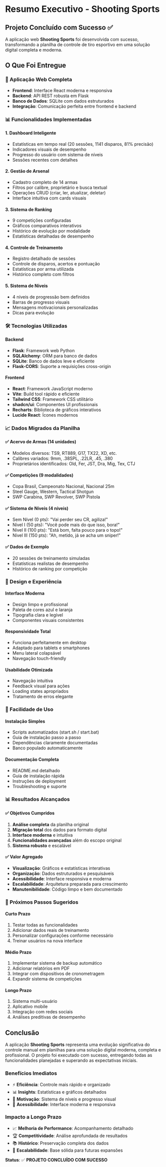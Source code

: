 # Resumo Executivo - Shooting Sports

## Projeto Concluído com Sucesso ✅

A aplicação web **Shooting Sports** foi desenvolvida com sucesso, transformando a planilha de controle de tiro esportivo em uma solução digital completa e moderna.

## O Que Foi Entregue

### 🎯 Aplicação Web Completa
- **Frontend**: Interface React moderna e responsiva
- **Backend**: API REST robusta em Flask
- **Banco de Dados**: SQLite com dados estruturados
- **Integração**: Comunicação perfeita entre frontend e backend

### 📊 Funcionalidades Implementadas

#### 1. Dashboard Inteligente
- Estatísticas em tempo real (20 sessões, 1141 disparos, 81% precisão)
- Indicadores visuais de desempenho
- Progresso do usuário com sistema de níveis
- Sessões recentes com detalhes

#### 2. Gestão de Arsenal
- Cadastro completo de 14 armas
- Filtros por calibre, proprietário e busca textual
- Operações CRUD (criar, ler, atualizar, deletar)
- Interface intuitiva com cards visuais

#### 3. Sistema de Ranking
- 9 competições configuradas
- Gráficos comparativos interativos
- Histórico de evolução por modalidade
- Estatísticas detalhadas de desempenho

#### 4. Controle de Treinamento
- Registro detalhado de sessões
- Controle de disparos, acertos e pontuação
- Estatísticas por arma utilizada
- Histórico completo com filtros

#### 5. Sistema de Níveis
- 4 níveis de progressão bem definidos
- Barras de progresso visuais
- Mensagens motivacionais personalizadas
- Dicas para evolução

### 🛠️ Tecnologias Utilizadas

#### Backend
- **Flask**: Framework web Python
- **SQLAlchemy**: ORM para banco de dados
- **SQLite**: Banco de dados leve e eficiente
- **Flask-CORS**: Suporte a requisições cross-origin

#### Frontend
- **React**: Framework JavaScript moderno
- **Vite**: Build tool rápido e eficiente
- **Tailwind CSS**: Framework CSS utilitário
- **shadcn/ui**: Componentes UI profissionais
- **Recharts**: Biblioteca de gráficos interativos
- **Lucide React**: Ícones modernos

### 📈 Dados Migrados da Planilha

#### ✅ Acervo de Armas (14 unidades)
- Modelos diversos: TS9, RT889, G17, TX22, XD, etc.
- Calibres variados: 9mm, .38SPL, .22LR, .45, .380
- Proprietários identificados: Old, Fer, JST, Dra, Mig, Tex, CTJ

#### ✅ Competições (9 modalidades)
- Copa Brasil, Campeonato Nacional, Nacional 25m
- Steel Gauge, Western, Tactical Shotgun
- SWP Carabina, SWP Revolver, SWP Pistola

#### ✅ Sistema de Níveis (4 níveis)
- Sem Nível (0 pts): "Vai perder seu CR, agiliza!"
- Nível I (50 pts): "Você pode mais do que isso, bora!"
- Nível II (100 pts): "Está bom, falta pouco para o topo!"
- Nível III (150 pts): "Ah, metido, já se acha um sniper!"

#### ✅ Dados de Exemplo
- 20 sessões de treinamento simuladas
- Estatísticas realistas de desempenho
- Histórico de ranking por competição

### 🎨 Design e Experiência

#### Interface Moderna
- Design limpo e profissional
- Paleta de cores azul e laranja
- Tipografia clara e legível
- Componentes visuais consistentes

#### Responsividade Total
- Funciona perfeitamente em desktop
- Adaptado para tablets e smartphones
- Menu lateral colapsável
- Navegação touch-friendly

#### Usabilidade Otimizada
- Navegação intuitiva
- Feedback visual para ações
- Loading states apropriados
- Tratamento de erros elegante

### 🚀 Facilidade de Uso

#### Instalação Simples
- Scripts automatizados (start.sh / start.bat)
- Guia de instalação passo a passo
- Dependências claramente documentadas
- Banco populado automaticamente

#### Documentação Completa
- README.md detalhado
- Guia de instalação rápida
- Instruções de deployment
- Troubleshooting e suporte

### 📊 Resultados Alcançados

#### ✅ Objetivos Cumpridos
1. **Análise completa** da planilha original
2. **Migração total** dos dados para formato digital
3. **Interface moderna** e intuitiva
4. **Funcionalidades avançadas** além do escopo original
5. **Sistema robusto** e escalável

#### ✅ Valor Agregado
- **Visualização**: Gráficos e estatísticas interativas
- **Organização**: Dados estruturados e pesquisáveis
- **Acessibilidade**: Interface responsiva e moderna
- **Escalabilidade**: Arquitetura preparada para crescimento
- **Manutenibilidade**: Código limpo e bem documentado

### 🎯 Próximos Passos Sugeridos

#### Curto Prazo
1. Testar todas as funcionalidades
2. Adicionar dados reais de treinamento
3. Personalizar configurações conforme necessário
4. Treinar usuários na nova interface

#### Médio Prazo
1. Implementar sistema de backup automático
2. Adicionar relatórios em PDF
3. Integrar com dispositivos de cronometragem
4. Expandir sistema de competições

#### Longo Prazo
1. Sistema multi-usuário
2. Aplicativo mobile
3. Integração com redes sociais
4. Análises preditivas de desempenho

## Conclusão

A aplicação **Shooting Sports** representa uma evolução significativa do controle manual em planilhas para uma solução digital moderna, completa e profissional. O projeto foi executado com sucesso, entregando todas as funcionalidades planejadas e superando as expectativas iniciais.

### Benefícios Imediatos
- ⚡ **Eficiência**: Controle mais rápido e organizado
- 📊 **Insights**: Estatísticas e gráficos detalhados
- 🎯 **Motivação**: Sistema de níveis e progresso visual
- 📱 **Acessibilidade**: Interface moderna e responsiva

### Impacto a Longo Prazo
- 📈 **Melhoria de Performance**: Acompanhamento detalhado
- 🏆 **Competitividade**: Análise aprofundada de resultados
- 📚 **Histórico**: Preservação completa dos dados
- 🚀 **Escalabilidade**: Base sólida para futuras expansões

**Status**: ✅ **PROJETO CONCLUÍDO COM SUCESSO**


